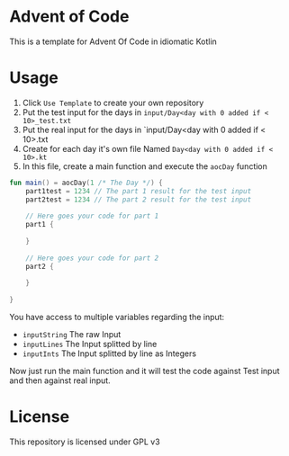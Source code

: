 # Advent of Code 

This is a template for Advent Of Code in idiomatic Kotlin

# Usage
1. Click `Use Template` to create your own repository
2. Put the test input for the days in `input/Day<day with 0 added if < 10>_test.txt`
3. Put the real input for the days in `input/Day<day with 0 added if < 10>.txt
4. Create for each day it's own file Named `Day<day with 0 added if < 10>.kt`
5. In this file, create a main function and execute the `aocDay` function
```kotlin
fun main() = aocDay(1 /* The Day */) {
    part1test = 1234 // The part 1 result for the test input 
    part2test = 1234 // The part 2 result for the test input
    
    // Here goes your code for part 1
    part1 {
        
    }
    
    // Here goes your code for part 2
    part2 {
        
    }
    
}
```

You have access to multiple variables regarding the input:
* `inputString` The raw Input
* `inputLines` The Input splitted by line
* `inputInts` The Input splitted by line as Integers

Now just run the main function and it will test the code against Test input and then against real input.

# License

This repository is licensed under GPL v3